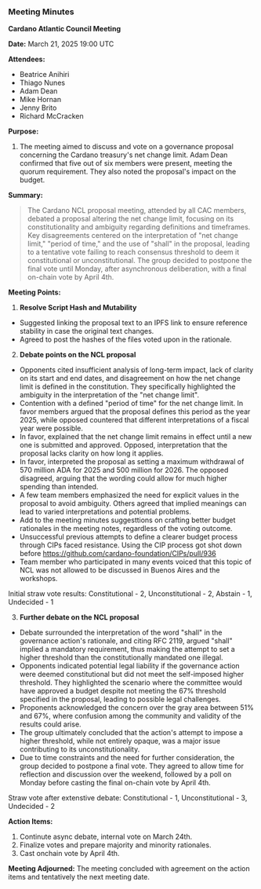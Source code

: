 ### Meeting Minutes

**Cardano Atlantic Council Meeting**

**Date:** March 21, 2025 19:00 UTC

**Attendees:** 
- Beatrice Anihiri
- Thiago Nunes
- Adam Dean
- Mike Hornan
- Jenny Brito
- Richard McCracken

**Purpose:** 
1. The meeting aimed to discuss and vote on a governance proposal concerning the Cardano treasury's net change limit. Adam Dean confirmed that five out of six members were present, meeting the quorum requirement.  They also noted the proposal's impact on the budget.

**Summary:**
>The Cardano NCL proposal meeting, attended by all CAC members, debated a proposal altering the net change limit, focusing on its constitutionality and ambiguity regarding definitions and timeframes.  Key disagreements centered on the interpretation of "net change limit," "period of time," and the use of "shall" in the proposal, leading to a tentative vote failing to reach consensus threshold to deem it constitutional or unconstitutional.  The group decided to postpone the final vote until Monday, after asynchronous deliberation, with a final on-chain vote by April 4th.

**Meeting Points:**
1. **Resolve Script Hash and Mutability**
  - Suggested linking the proposal text to an IPFS link to ensure reference stability in case the original text changes.
  - Agreed to post the hashes of the files voted upon in the rationale.
2. **Debate points on the NCL proposal**
- Opponents cited insufficient analysis of long-term impact, lack of clarity on its start and end dates, and disagreement on how the net change limit is defined in the constitution. They specifically highlighted the ambiguity in the interpretation of the "net change limit".
 - Contention with a defined "period of time" for the net change limit. In favor members argued that the proposal defines this period as the year 2025, while opposed countered that different interpretations of a fiscal year were possible.
 - In favor, explained that the net change limit remains in effect until a new one is submitted and approved. Opposed, interpretation that the proposal lacks clarity on how long it applies.
- In favor, interpreted the proposal as setting a maximum withdrawal of 570 million ADA for 2025 and 500 million for 2026. The opposed disagreed, arguing that the wording could allow for much higher spending than intended.
- A few team members emphasized the need for explicit values in the proposal to avoid ambiguity. Others agreed that implied meanings can lead to varied interpretations and potential problems.
 - Add to the meeting minutes suggesttions on crafting better budget rationales in the meeting notes, regardless of the voting outcome.
 -  Unsuccessful previous attempts to define a clearer budget process through CIPs faced resistance. Using the CIP process got shot down before https://github.com/cardano-foundation/CIPs/pull/936
 - Team member who participated in many events voiced that this topic of NCL was not allowed to be discussed in Buenos Aires and the workshops.

Initial straw vote results: Constitutional - 2, Unconstitutional - 2, Abstain - 1, Undecided - 1

3. **Further debate on the NCL proposal**
 - Debate surrounded the interpretation of the word "shall" in the governance action's rationale, and citing RFC 2119, argued "shall" implied a mandatory requirement, thus making the attempt to set a higher threshold than the constitutionally mandated one illegal.
 -  Opponents indicated potential legal liability if the governance action were deemed constitutional but did not meet the self-imposed higher threshold. They highlighted the scenario where the committee would have approved a budget despite not meeting the 67% threshold specified in the proposal, leading to possible legal challenges.
 - Proponents acknowledged the concern over the gray area between 51% and 67%, where confusion among the community and validity of the results could arise.
 -  The group ultimately concluded that the action's attempt to impose a higher threshold, while not entirely opaque, was a major issue contributing to its unconstitutionality.
 -  Due to time constraints and the need for further consideration, the group decided to postpone a final vote.  They agreed to allow time for reflection and discussion over the weekend, followed by a poll on Monday before casting the final on-chain vote by April 4th.

Straw vote after extenstive debate: Constitutional - 1, Unconstitutional - 3, Undecided - 2

**Action Items:**
1. Continute async debate, internal vote on March 24th.
2. Finalize votes and prepare majority and minority rationales.
3. Cast onchain vote by April 4th.

**Meeting Adjourned:**
The meeting concluded with agreement on the action items and tentatively the next meeting date.

